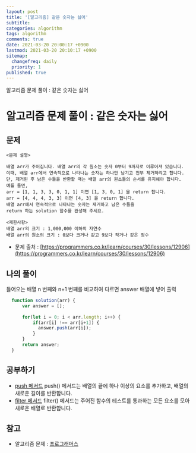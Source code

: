 ```yaml
---
layout: post
title: '[알고리즘] 같은 숫자는 싫어'
subtitle: 
categories: algorithm
tags: algorithm
comments: true
date: 2021-03-20 20:00:17 +0900
lastmod: 2021-03-20 20:10:17 +0900
sitemap:
  changefreq: daily
  priority: 1
published: true
---
```


알고리즘 문제 풀이 : 같은 숫자는 싫어<br />

# 알고리즘 문제 풀이 : 같은 숫자는 싫어

## 문제 
```text
<문제 설명>

배열 arr가 주어집니다. 배열 arr의 각 원소는 숫자 0부터 9까지로 이루어져 있습니다. 
이때, 배열 arr에서 연속적으로 나타나는 숫자는 하나만 남기고 전부 제거하려고 합니다. 
단, 제거된 후 남은 수들을 반환할 때는 배열 arr의 원소들의 순서를 유지해야 합니다. 
예를 들면,
arr = [1, 1, 3, 3, 0, 1, 1] 이면 [1, 3, 0, 1] 을 return 합니다.
arr = [4, 4, 4, 3, 3] 이면 [4, 3] 을 return 합니다.
배열 arr에서 연속적으로 나타나는 숫자는 제거하고 남은 수들을 
return 하는 solution 함수를 완성해 주세요.

<제한사항>
배열 arr의 크기 : 1,000,000 이하의 자연수
배열 arr의 원소의 크기 : 0보다 크거나 같고 9보다 작거나 같은 정수
```

* 문제 출처 : [https://programmers.co.kr/learn/courses/30/lessons/12906](https://programmers.co.kr/learn/courses/30/lessons/12906)


## 나의 풀이
들어오는 배열 n 번째와 n+1 번째를 비교하여 다르면 answer 배열에 넣어 출력

```javascript
  function solution(arr) {
      var answer = [];
      
      for(let i = 0; i < arr.length; i++) {
          if(arr[i] !== arr[i+1]) {
            answer.push(arr[i]);
          }
      }
      return answer;
  }
```



## 공부하기
- [push 메서드](https://developer.mozilla.org/ko/docs/Web/JavaScript/Reference/Global_Objects/Array/push) 
push() 메서드는 배열의 끝에 하나 이상의 요소를 추가하고, 배열의 새로운 길이를 반환합니다.
- [filter 메서드](https://developer.mozilla.org/ko/docs/Web/JavaScript/Reference/Global_Objects/Array/filter)
filter() 메서드는 주어진 함수의 테스트를 통과하는 모든 요소를 모아 새로운 배열로 반환합니다.



## 참고
- 알고리즘 문제 : [프로그래머스](https://programmers.co.kr)